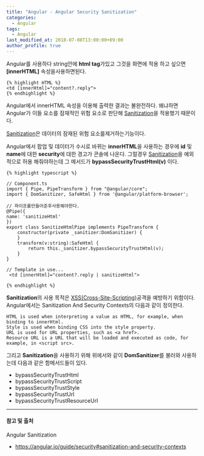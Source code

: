 ```yaml
---
title: "Angular - Angular Security Sanitization"
categories: 
  - Angular
tags:
  - Angular
last_modified_at: 2018-07-08T13:00:00+09:00
author_profile: true
---
```


Angular를 사용하다 string안에 **html tag**가있고 그것을 화면에 적용 하고 싶으면 **[innerHTML]** 속성을사용하면된다.

    {% highlight HTML %}
    <td [innerHtml]="content?.reply">
    {% endhighlight %}

Angular에서 innerHTML 속성을 이용해 출력한 결과는 불완전하다.
왜냐하면 Angular가 이들 요소를 잠재적인 위험 요소로 판단해 [Sanitization](https://angular.io/guide/security#sanitization-and-security-contexts)을 적용했기 때문이다.

[Sanitization](https://angular.io/guide/security#sanitization-and-security-contexts)은 데이터의 잠재된 위험 요소를제거하는기능이다.

Angular에서 팝업 및 데이터가 수시로 바뀌는 **innerHTML**을 사용하는 경우에 **id** 및 **name**에 대한 **security**에 대한 경고가 콘솔에 나온다.
그럴경우 [Sanitization](https://angular.io/guide/security#sanitization-and-security-contexts)을 예외적으로 허용 해줘야하는데 그 메서드가 **bypassSecurityTrustHtml(v)** 이다.


    {% highlight typescript %}
    
    // Component.ts
    import { Pipe, PipeTransform } from "@angular/core";
    import { DomSanitizer, SafeHtml } from '@angular/platform-browser';
    
    // 파이프를만들어준후사용해야한다.
    @Pipe({
    name: 'sanitizeHtml'
    })
    export class SanitizeHtmlPipe implements PipeTransform {
        constructor(private _sanitizer:DomSanitizer) {
        }
        transform(v:string):SafeHtml {
            return this._sanitizer.bypassSecurityTrustHtml(v);
        }
    }

    // Template in use...
     <td [innerHtml]="content?.reply | sanitizeHtml">

    {% endhighlight %}


**Sanitization**의 사용 목적은 [XSS(Cross-Site-Scripting)](https://namu.wiki/w/XSS)공격을 예방하기 위함이다.<br />
Angular에서는 Sanitization And Security Contexts의 다음과 같이 정의한다.

    HTML is used when interpreting a value as HTML, for example, when binding to innerHtml.
    Style is used when binding CSS into the style property.
    URL is used for URL properties, such as <a href>.
    Resource URL is a URL that will be loaded and executed as code, for example, in <script src>.

그리고 **Sanitization**을 사용하기 위해 위에서와 같이 **DomSanitizer**를 불러와 사용하는데 다음과 같은 함메서드들이 있다.

- bypassSecurityTrustHtml
- bypassSecurityTrustScript
- bypassSecurityTrustStyle
- bypassSecurityTrustUrl
- bypassSecurityTrustResourceUrl

---
#### 참고 및 출처

Angular Sanitization

- https://angular.io/guide/security#sanitization-and-security-contexts

